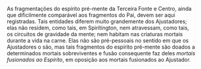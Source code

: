 ﻿As fragmentações do espírito pré-mente da Terceira Fonte e Centro, ainda que dificilmente comparável aos fragmentos do Pai, devem ser aqui registradas. Tais entidades diferem muito grandemente dos Ajustadores; elas não residem, como tais, em Spirítington, nem atravessam, como tais, os circuitos de gravidade da mente; nem habitam nas criaturas mortais durante a vida na carne. Elas não são pré-pessoais no sentido em que os Ajustadores o são, mas tais fragmentos do espírito pré-mente são doados a determinados mortais sobreviventes e fusão consequente faz deles *mortais fusionados ao Espírito*, em oposição aos mortais fusionados ao Ajustador.